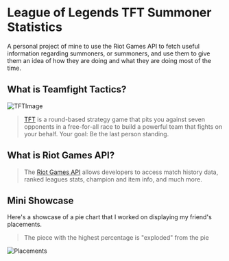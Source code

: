 # League of Legends TFT Summoner Statistics
A personal project of mine to use the Riot Games API to fetch useful information regarding summoners, or summoners, and use them to give them an idea of how they are doing and what they are doing most of the time.

## What is Teamfight Tactics?
![TFTImage](https://i.gyazo.com/823a156cf9f78ec5c2f83d4f23fcd892.jpg)
>[TFT](https://na.leagueoflegends.com/en/featured/events/teamfight-tactics) is a round-based strategy game that pits you against seven opponents in a free-for-all race to build a powerful team that fights on your behalf. Your goal: Be the last person standing.
## What is Riot Games API?
>The [Riot Games API](https://developer.riotgames.com/)  allows developers to access match history data, ranked leagues stats, champion and item info, and much more. 
## Mini Showcase
Here's a showcase of a pie chart that I worked on displaying my friend's placements.
>The piece with the highest percentage is "exploded" from the pie

![Placements](https://cdn.discordapp.com/attachments/685322747878178821/694422322966429706/unknown.png)
